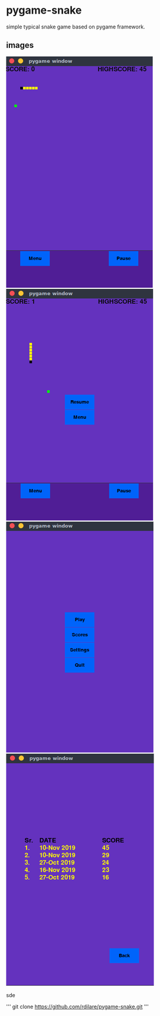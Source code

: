 # pygame-snake
simple typical snake game based on pygame framework.



## images

![GitHub Logo](/images/gamePlay.png)  ![GitHub Logo](/images/pauseMenu.png)
![GitHub Logo](/images/mainMenu.png)  ![GitHub Logo](/images/score.png)

sde


'''
git clone https://github.com/rdilare/pygame-snake.git
'''
